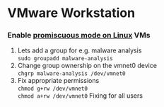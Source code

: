 # VMware Workstation

### Enable [promiscuous mode on Linux](https://kb.vmware.com/s/article/287) VMs
1. Lets add a group for e.g. malware analysis <br>
`sudo groupadd malware-analysis`
2. Change group ownership on the vmnet0 device <br>
`chgrp malware-analysis /dev/vmnet0`
3. Fix appropriate permissions  <br>
`chmod g+rw /dev/vmnet0`  <br>
`chmod a+rw /dev/vmnet0` Fixing for all users
